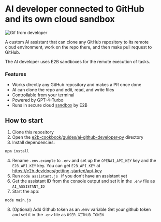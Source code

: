 # AI developer connected to GitHub and its own cloud sandbox

![Gif from developer](assets/run_example.gif)

A custom AI assistant that can clone any GitHub repository to its remote cloud environment, work on the repo there, and then make pull request to GitHub.

The AI developer uses E2B sandboxes for the remote execution of tasks.

### Features
- Works directly any GitHub repository and makes a PR once done
- AI can clone the repo and edit, read, and write files
- Controllable from your terminal
- Powered by GPT-4-Turbo
- Runs in secure cloud [sandbox](https://e2b.dev/docs) by E2B


## How to start
1. Clone this repository
2. Open the [e2b-cookbook/guides/ai-github-developer-py](./) directory
3. Install dependencies:
```sh
npm install
```
4. Rename `.env.example` to `.env` and set up the `OPENAI_API_KEY` key and the `E2B_API_KEY` key. You can get `E2B_API_KEY` at  https://e2b.dev/docs/getting-started/api-key
5. Run `node assistant.js ` if you don't have an assistant yet
6. Get the assistant ID from the console output and set it in the `.env` file as `AI_ASSISTANT_ID`
7. Start the app:
```sh
node main.js
```
8. (Optional) Add Github token as an .env variable
Get your github token and set it in the `.env` file as `USER_GITHUB_TOKEN`